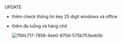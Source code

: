 UPDATE
- thêm check thông tin key 25 digit windows và office
- thêm đa luồng và hàng chờ

  ![11bfc717-7856-4ee0-870d-575b753eeb5b](https://github.com/user-attachments/assets/7ce46c48-e335-4432-ab46-b23f1b73f1d4)

